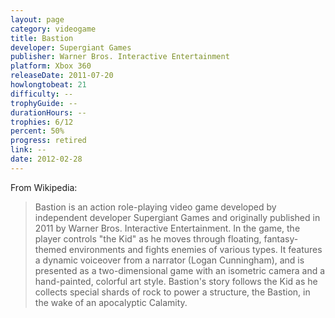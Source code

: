 ```yaml
---
layout: page
category: videogame
title: Bastion
developer: Supergiant Games
publisher: Warner Bros. Interactive Entertainment
platform: Xbox 360
releaseDate: 2011-07-20
howlongtobeat: 21
difficulty: --
trophyGuide: --
durationHours: --
trophies: 6/12
percent: 50%
progress: retired
link: --
date: 2012-02-28
---
```


From Wikipedia:

> Bastion is an action role-playing video game developed by independent developer Supergiant Games and originally published in 2011 by Warner Bros. Interactive Entertainment. In the game, the player controls "the Kid" as he moves through floating, fantasy-themed environments and fights enemies of various types. It features a dynamic voiceover from a narrator (Logan Cunningham), and is presented as a two-dimensional game with an isometric camera and a hand-painted, colorful art style. Bastion's story follows the Kid as he collects special shards of rock to power a structure, the Bastion, in the wake of an apocalyptic Calamity.
